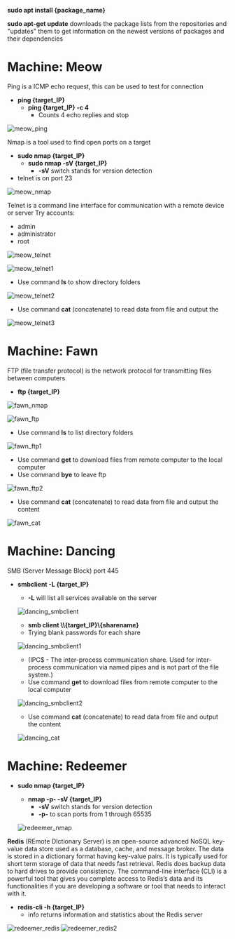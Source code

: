 **sudo apt install {package_name}**

**sudo apt-get update** downloads the package lists from the repositories and "updates" them to get information on the newest versions of packages and their dependencies

# Machine: Meow

Ping is a ICMP echo request, this can be used to test for connection
- **ping {target_IP}**
  - **ping {target_IP} -c 4** 
    - Counts 4 echo replies and stop

![meow_ping](https://github.com/juliezard/HackTheBox/blob/main/Tier%200/images/meow_ping.png?raw=true)

Nmap is a tool used to find open ports on a target
- **sudo nmap {target_IP}**
  - **sudo nmap -sV {target_IP}**
    - **-sV** switch stands for version detection 
- telnet is on port 23

![meow_nmap](https://github.com/juliezard/HackTheBox/blob/main/Tier%200/images/meow_nmap.png?raw=true)

Telnet is a command line interface for communication with a remote device or server
Try accounts:
- admin
- administrator
- root

![meow_telnet](https://github.com/juliezard/HackTheBox/blob/main/Tier%200/images/meow_telnet.png?raw=true)

![meow_telnet1](https://github.com/juliezard/HackTheBox/blob/main/Tier%200/images/meow_telnet1.png?raw=true)

- Use command **ls** to show directory folders

![meow_telnet2](https://github.com/juliezard/HackTheBox/blob/main/Tier%200/images/meow_telnet2.png?raw=true)

- Use command **cat** (concatenate) to read data from file and output the 

![meow_telnet3](https://github.com/juliezard/HackTheBox/blob/main/Tier%200/images/meow_telnet3.png?raw=true)


# Machine: Fawn
FTP (file transfer protocol) is the network protocol for transmitting files between computers
- **ftp {target_IP}** 

![fawn_nmap](https://github.com/juliezard/HackTheBox/blob/main/Tier%200/images/fawn_nmap.png?raw=true)

![fawn_ftp](https://github.com/juliezard/HackTheBox/blob/main/Tier%200/images/fawn_ftp.png?raw=true)

  - Use command **ls** to list directory folders

  ![fawn_ftp1](https://github.com/juliezard/HackTheBox/blob/main/Tier%200/images/fawn_ftp1.png?raw=true)

  - Use command **get** to download files from remote computer to the local computer
  - Use command **bye** to leave ftp

  ![fawn_ftp2](https://github.com/juliezard/HackTheBox/blob/main/Tier%200/images/fawn_ftp2.png?raw=true)
  
  - Use command **cat** (concatenate) to read data from file and output the content

  ![fawn_cat](https://github.com/juliezard/HackTheBox/blob/main/Tier%200/images/fawn_cat.png?raw=true)


# Machine: Dancing
SMB (Server Message Block) port 445
- **smbclient -L {target_IP}**
  - **-L** will list all services available on the server

  ![dancing_smbclient](https://github.com/juliezard/HackTheBox/blob/main/Tier%200/images/dancing_smbclient.png?raw=true)
  
  - **smb client \\\\{target_IP}\\{sharename}**
  - Trying blank passwords for each share
  
  ![dancing_smbclient1](https://github.com/juliezard/HackTheBox/blob/main/Tier%200/images/dancing_smbclient1.png?raw=true)
  
  - (IPC$ - The inter-process communication share. Used for inter-process communication via named
pipes and is not part of the file system.)
  - Use command **get** to download files from remote computer to the local computer

  ![dancing_smbclient2](https://github.com/juliezard/HackTheBox/blob/main/Tier%200/images/dancing_smbclient2.png?raw=true)
  
  - Use command **cat** (concatenate) to read data from file and output the content

  ![dancing_cat](https://github.com/juliezard/HackTheBox/blob/main/Tier%200/images/dancing_cat.png?raw=true)


# Machine: Redeemer
- **sudo nmap {target_IP}**
  - **nmap -p- -sV {target_IP}** 
    - **-sV** switch stands for version detection 
    - **-p-** to scan ports from 1 through 65535
    
  ![redeemer_nmap](https://github.com/juliezard/HackTheBox/blob/main/Tier%200/images/redeemer_nmap.png?raw=true)

**Redis** (REmote DIctionary Server) is an open-source advanced NoSQL key-value data store used as a
database, cache, and message broker. The data is stored in a dictionary format having key-value pairs. It is
typically used for short term storage of data that needs fast retrieval. Redis does backup data to hard drives
to provide consistency.
The command-line interface (CLI) is a powerful tool that gives you complete access to Redis’s data and its
functionalities if you are developing a software or tool that needs to interact with it.
- **redis-cli -h {target_IP}**
  -  info returns information and statistics about the Redis server

![redeemer_redis](https://github.com/juliezard/HackTheBox/blob/main/Tier%200/images/redeemer_redis.png?raw=true)
  ![redeemer_redis2](https://github.com/juliezard/HackTheBox/blob/main/Tier%200/images/redeemer_redis2.png?raw=true)

